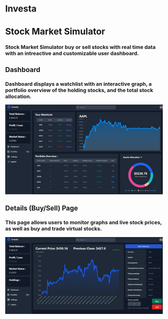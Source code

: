 # Investa
# Stock Market Simulator
### Stock Market Simulator buy or sell stocks with real time data with an intreactive and customizable user dashboard.
## Dashboard
### Dashboard displays a watchlist with an interactive graph, a portfolio overview of the holding stocks, and the total stock allocation. 
![Home Page](images/dashboard.png)
## Details (Buy/Sell) Page
### This page allows users to monitor graphs and live stock prices, as well as buy and trade virtual stocks.
![Search Page](images/searchPage.png)
